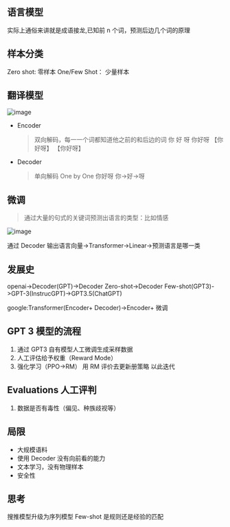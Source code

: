 <!-- ---
slug: /chatgpt
title: OpenAi
tags: [OpenAi, ChatGPT]
date: 2023-02-15
authors: lkzwc
keywords: [OpenAi, ChatGPT]
--- -->

## 语言模型

实际上通俗来讲就是成语接龙,已知前 n 个词，预测后边几个词的原理

## 样本分类

Zero shot: 零样本
One/Few Shot： 少量样本

<!-- truncate -->

## 翻译模型

![image](https://user-images.githubusercontent.com/84896877/223011503-c399d267-adc7-46ea-96ab-c5b49dd6a799.png)

- Encoder

  > 双向解码，每一一个词都知道他之前的和后边的词
  > 你 好 呀
  > 你好呀 【你好呀】 【你好呀】

- Decoder
  > 单向解码 One by One
  > 你好呀
  > 你->好->呀

## 微调

> 通过大量的句式的关键词预测出语言的类型：比如情感

![image](https://user-images.githubusercontent.com/84896877/223011430-fbb422d5-9e45-4d79-b57c-1c1975147ee9.png)

通过 Decoder 输出语言向量->Transformer->Linear->预测语言是哪一类

## 发展史

openai->Decoder(GPT)->Decoder Zero-shot->Decoder Few-shot(GPT3)->GPT-3(InstrucGPT)->GPT3.5(ChatGPT)

google:Transformer(Encoder+ Decoder)->Encoder+ 微调

## GPT 3 模型的流程

1. 通过 GPT3 自有模型人工微调生成采样数据
2. 人工评估给予权重（Reward Mode）
3. 强化学习（PPO->RM） 用 RM 评价去更新册策略 以此迭代

## Evaluations 人工评判

1. 数据是否有毒性（偏见、种族歧视等）

## 局限

- 大规模语料
- 使用 Decoder 没有向前看的能力
- 文本学习，没有物理样本
- 安全性

## 思考

搜推模型升级为序列模型
Few-shot 是规则还是经验的匹配
